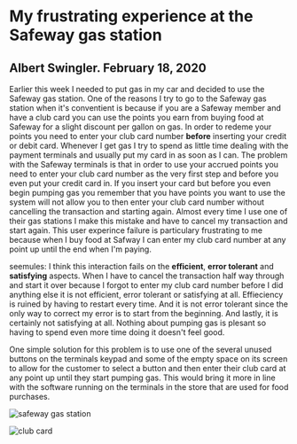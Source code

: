 # My frustrating experience at the Safeway gas station
## Albert Swingler. February 18, 2020

Earlier this week I needed to put gas in my car and decided to use the Safeway gas station. One of the reasons I try to go to the Safeway gas station when it's conventient is because if you are a Safeway member and have a club card you can use the points you earn from buying food at Safeway for a slight discount per gallon on gas. In order to redeme your points you need to enter your club card number **before** inserting your credit or debit card. Whenever I get gas I try to spend as little time dealing with the payment terminals and usually put my card in as soon as I can. The problem with the Safeway terminals is that in order to use your accrued points you need to enter your club card number as the very first step and before you even put your credit card in. If you insert your card but before you even begin pumping gas you remember that you have points you want to use the system will not allow you to then enter your club card number without cancelling the transaction and starting again.  Almost every time I use one of their gas stations I make this mistake and have to cancel my transaction and start again. This user experince failure is particulary frustrating to me because when I buy food at Safway I can enter my club card number at any point up until the end when I'm paying. 

seemules: I think this interaction fails on the **efficient**, **error tolerant** and **satisfying** aspects. When I have to cancel the transaction half way through and start it over because I forgot to enter my club card number before I did anything else it is not efficient, error tolerant or satisfying at all. Effieciency is ruined by having to restart every time. And it is not error tolerant since the only way to correct my error is to start from the beginning. And lastly, it is certainly not satisfying at all. Nothing about pumping gas is plesant so having to spend even more time doing it doesn't feel good.

One simple solution for this problem is to use one of the several unused buttons on the terminals keypad and some of the empty space on its screen to allow for the customer to select a button and then enter their club card at any point up until they start pumping gas. This would bring it more in line with the software running on the terminals in the store that are used for food purchases. 





![safeway gas station](https://fastly.4sqi.net/img/general/600x600/2002771_ZghW1kb761V3LLRAK8LrLVuCklVtedADPcJ1iLJ_CX0.jpg)

![club card](https://i.colnect.net/f/5225/765/Safeway-Club.jpg)
